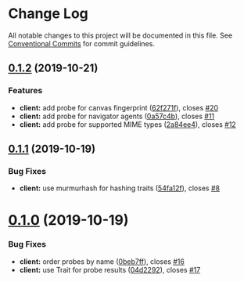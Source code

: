# Change Log

All notable changes to this project will be documented in this file.
See [Conventional Commits](https://conventionalcommits.org) for commit guidelines.

## [0.1.2](https://github.com/pouk/idem/compare/v0.1.1...v0.1.2) (2019-10-21)


### Features

* **client:** add probe for canvas fingerprint ([62f271f](https://github.com/pouk/idem/commit/62f271f394f213a98519b16f81ce5dad84a83fe3)), closes [#20](https://github.com/pouk/idem/issues/20)
* **client:** add probe for navigator agents ([0a57c4b](https://github.com/pouk/idem/commit/0a57c4bf0e48aedc4c065ff4375475e9b780ccd5)), closes [#11](https://github.com/pouk/idem/issues/11)
* **client:** add probe for supported MIME types ([2a84ee4](https://github.com/pouk/idem/commit/2a84ee4229166f468be830fcd93397acdbb36aa9)), closes [#12](https://github.com/pouk/idem/issues/12)





## [0.1.1](https://github.com/pouk/idem/compare/v0.1.0...v0.1.1) (2019-10-19)


### Bug Fixes

* **client:** use murmurhash for hashing traits ([54fa12f](https://github.com/pouk/idem/commit/54fa12f8a629e7290bdef90ce5aceeef8c3fb434)), closes [#8](https://github.com/pouk/idem/issues/8)





# [0.1.0](https://github.com/pouk/idem/compare/v0.0.1...v0.1.0) (2019-10-19)


### Bug Fixes

* **client:** order probes by name ([0beb7ff](https://github.com/pouk/idem/commit/0beb7ff2ebcc8b78c942590d966f6c09866fdefe)), closes [#16](https://github.com/pouk/idem/issues/16)
* **client:** use Trait for probe results ([04d2292](https://github.com/pouk/idem/commit/04d2292fe2a5c85246dee6dca01115bb3d9ffa0d)), closes [#17](https://github.com/pouk/idem/issues/17)
